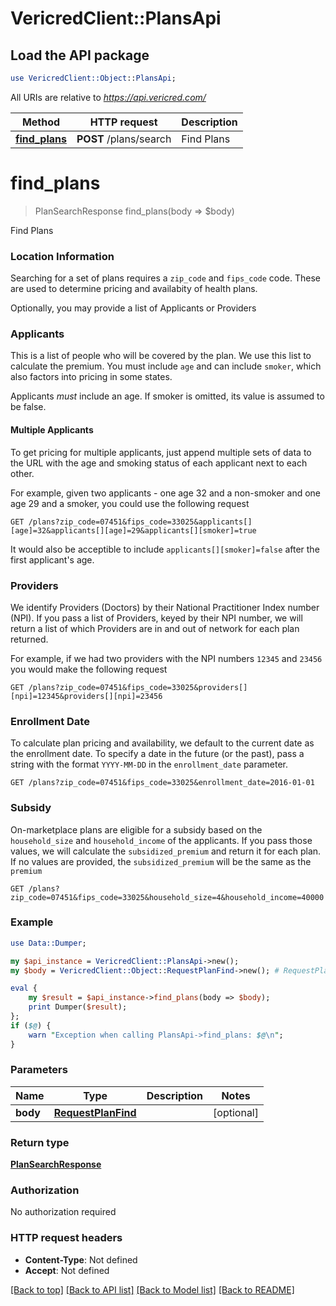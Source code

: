 # VericredClient::PlansApi

## Load the API package
```perl
use VericredClient::Object::PlansApi;
```

All URIs are relative to *https://api.vericred.com/*

Method | HTTP request | Description
------------- | ------------- | -------------
[**find_plans**](PlansApi.md#find_plans) | **POST** /plans/search | Find Plans


# **find_plans**
> PlanSearchResponse find_plans(body => $body)

Find Plans

### Location Information

Searching for a set of plans requires a `zip_code` and `fips_code`
code.  These are used to determine pricing and availabity
of health plans.

Optionally, you may provide a list of Applicants or Providers

### Applicants

This is a list of people who will be covered by the plan.  We
use this list to calculate the premium.  You must include `age`
and can include `smoker`, which also factors into pricing in some
states.

Applicants *must* include an age.  If smoker is omitted, its value is assumed
to be false.

#### Multiple Applicants
To get pricing for multiple applicants, just append multiple sets
of data to the URL with the age and smoking status of each applicant
next to each other.

For example, given two applicants - one age 32 and a non-smoker and one
age 29 and a smoker, you could use the following request

`GET /plans?zip_code=07451&fips_code=33025&applicants[][age]=32&applicants[][age]=29&applicants[][smoker]=true`

It would also be acceptible to include `applicants[][smoker]=false` after the
first applicant's age.

### Providers

We identify Providers (Doctors) by their National Practitioner
Index number (NPI).  If you pass a list of Providers, keyed by
their NPI number, we will return a list of which Providers are
in and out of network for each plan returned.

For example, if we had two providers with the NPI numbers `12345` and `23456`
you would make the following request

`GET /plans?zip_code=07451&fips_code=33025&providers[][npi]=12345&providers[][npi]=23456`

### Enrollment Date

To calculate plan pricing and availability, we default to the current date
as the enrollment date.  To specify a date in the future (or the past), pass
a string with the format `YYYY-MM-DD` in the `enrollment_date` parameter.

`GET /plans?zip_code=07451&fips_code=33025&enrollment_date=2016-01-01`

### Subsidy

On-marketplace plans are eligible for a subsidy based on the
`household_size` and `household_income` of the applicants.  If you
pass those values, we will calculate the `subsidized_premium`
and return it for each plan.  If no values are provided, the
`subsidized_premium` will be the same as the `premium`

`GET /plans?zip_code=07451&fips_code=33025&household_size=4&household_income=40000`


### Example 
```perl
use Data::Dumper;

my $api_instance = VericredClient::PlansApi->new();
my $body = VericredClient::Object::RequestPlanFind->new(); # RequestPlanFind | 

eval { 
    my $result = $api_instance->find_plans(body => $body);
    print Dumper($result);
};
if ($@) {
    warn "Exception when calling PlansApi->find_plans: $@\n";
}
```

### Parameters

Name | Type | Description  | Notes
------------- | ------------- | ------------- | -------------
 **body** | [**RequestPlanFind**](RequestPlanFind.md)|  | [optional] 

### Return type

[**PlanSearchResponse**](PlanSearchResponse.md)

### Authorization

No authorization required

### HTTP request headers

 - **Content-Type**: Not defined
 - **Accept**: Not defined

[[Back to top]](#) [[Back to API list]](../README.md#documentation-for-api-endpoints) [[Back to Model list]](../README.md#documentation-for-models) [[Back to README]](../README.md)


